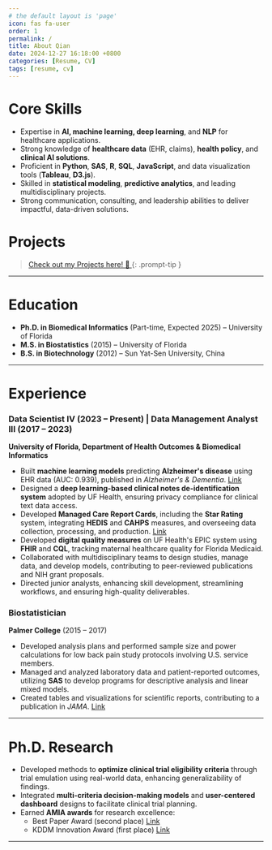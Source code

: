 ```yaml
---
# the default layout is 'page'
icon: fas fa-user
order: 1
permalink: /
title: About Qian
date: 2024-12-27 16:18:00 +0800
categories: [Resume, CV]
tags: [resume, cv]
---
```



# Core Skills

- Expertise in **AI, machine learning, deep learning**, and **NLP** for healthcare applications.  
- Strong knowledge of **healthcare data** (EHR, claims), **health policy**, and **clinical AI solutions**.  
- Proficient in **Python**, **SAS**, **R**, **SQL**, **JavaScript**, and data visualization tools (**Tableau**, **D3.js**).  
- Skilled in **statistical modeling**, **predictive analytics**, and leading multidisciplinary projects.  
- Strong communication, consulting, and leadership abilities to deliver impactful, data-driven solutions.  

# Projects
> [Check out my Projects here! 🚀 ](projects/)
{: .prompt-tip }

---

# Education  
- **Ph.D. in Biomedical Informatics** (Part-time, Expected 2025) – University of Florida  
- **M.S. in Biostatistics** (2015) – University of Florida  
- **B.S. in Biotechnology** (2012) – Sun Yat-Sen University, China  

---

# Experience

### Data Scientist IV (2023 – Present) | Data Management Analyst III (2017 – 2023)  
**University of Florida, Department of Health Outcomes & Biomedical Informatics**
- Built **machine learning models** predicting **Alzheimer's disease** using EHR data (AUC: 0.939), published in *Alzheimer's & Dementia*. [Link](https://doi.org/10.1002/alz.12967)  
- Designed a **deep learning-based clinical notes de-identification system** adopted by UF Health, ensuring privacy compliance for clinical text data access.  
- Developed **Managed Care Report Cards**, including the **Star Rating** system, integrating **HEDIS** and **CAHPS** measures, and overseeing data collection, processing, and production. [Link](https://www.hhs.texas.gov/services/health/medicaid-chip/medicaid-chip-members/managed-care-report-cards)  
- Developed **digital quality measures** on UF Health's EPIC system using **FHIR** and **CQL**, tracking maternal healthcare quality for Florida Medicaid.  
- Collaborated with multidisciplinary teams to design studies, manage data, and develop models, contributing to peer-reviewed publications and NIH grant proposals.  
- Directed junior analysts, enhancing skill development, streamlining workflows, and ensuring high-quality deliverables.  
 

### Biostatistician  
**Palmer College** (2015 – 2017)  
- Developed analysis plans and performed sample size and power calculations for low back pain study protocols involving U.S. service members.  
- Managed and analyzed laboratory data and patient-reported outcomes, utilizing **SAS** to develop programs for descriptive analysis and linear mixed models.  
- Created tables and visualizations for scientific reports, contributing to a publication in *JAMA*. [Link](https://jamanetwork.com/journals/jamanetworkopen/article-abstract/2680417)  

---

# Ph.D. Research
- Developed methods to **optimize clinical trial eligibility criteria** through trial emulation using real-world data, enhancing generalizability of findings.  
- Integrated **multi-criteria decision-making models** and **user-centered dashboard** designs to facilitate clinical trial planning.  
- Earned **AMIA awards** for research excellence:  
  - Best Paper Award (second place) [Link](https://www.ncbi.nlm.nih.gov/pmc/articles/PMC7153072/)  
  - KDDM Innovation Award (first place) [Link](https://www.ncbi.nlm.nih.gov/pmc/articles/PMC8075542/)  

---

